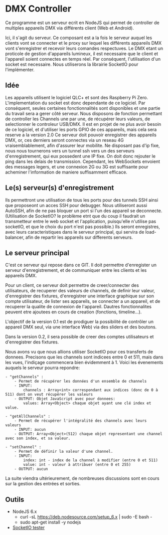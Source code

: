 # DMX Controller

Ce programme est un serveur ecrit en NodeJS qui permet de controller de multiples appareils DMX via différents client (Web et Android).

Ici, il s'agit du serveur. Ce composant est a la fois le serveur auquel les clients vont se connecter et le proxy sur lequel les différents appareils DMX vont s'enregistrer et recevoir leurs comandes respectuves.
Le DMX etant un proticole de gestion d'appareils lumineux, il est necessaire que le client et l'appareil soient connectes en temps réel. Par conséquent, l'utilisation d'un socket est necessaire. Nous utiliserons la librairie SocketIO pour l'implémenter.

## Idée

Les appareils utilisent le logiciel QLC+ et sont des Raspberry Pi Zero.
L'implementation du socket est donc dependante de ce logiciel. Par conséquent, seules certaines fonctionnalités sont disponibles et une partie du travail sera a gerer côté serveur.
Nous disposons de fonction permettant de controller les Channels une par une, de récupérer leurs valeurs, de selectionner le controleur USB/DMX. Il est en projet de ne plus avoir besoin de ce logiciel, et d'utiliser les ports GPIO de ces appareils, mais cela sera reserve a la version 2.0
Ce serveur doit pouvoir enregistrer des appareils DMX, or, ces derniers seront connectes via un reseau 4G vraisemblablement, afin d'assurer leur mobilite. Ne disposant pas d'ip fixe, nous nous tournerons vers un tunnel ssh vers un des serveurs d'enregistrement, qui eux possedent une IP fixe. On doit donc rejouter le ping dans les delais de transmission. 
Cependant, les WebSockets envoient des messages legers, et une connexion 2G ou 3G est suffisante pour acheminer l'information de maniere suffisamment efficace.

## Le(s) serveur(s) d'enregistrement

Ils permettront une utilisation de tous les ports pour des tunnels SSH ainsi que proposeont un acces SSH pour debugger.
Nous utiliseront aussi AutoSSH, afin de ne pas bloquer un port si l'un des appareil se deconnecte.
(Utilisation de SocketIO? le problème etnt que du coup il faudrait un transmetteur entre le web socket et l'application, puisqu'elle n'utilise pas socketIO, et que le choix du port n'est pas possible.)
Ils seront enregistres, avec leurs caracteristiques dans le serveur principal, qui servira de load-balancer, afin de repartir les appareils sur differents serveurs.


## Le serveur principal

C'est ce serveur qui repose dans ce GIT. Il doit permettre d'enregister un serveur d'enregistrement, et de communiquer entre les clients et les appareils DMX.

Pour un client, ce serveur doit permettre de creer/connecter des utilisateurs, de recuperer des valeurs de channels, de definir leur valeur, d'enregistrer des fixtures, d'enregistrer une interface graphique sur son compte utilisateur,  de lister ses appareils, se connecter a un appareil, et de recuperer la qualite de connexion de l'appareil.
Dautres fonctionnalites peuvent etre ajoutees en cours de creation (fonctions, timeline...).

L'objectif de la version 0.1 est de prodiguer la possibilité de contrôler un appareil DMX seul, via une interface Web) via des sliders et des boutons.

Dans la version 0.2, il sera possible de creer des comptes utilisateurs et d'enregistrer des fixtures.

Nous avons vu que nous allions utiliser SocketIO pour ces transferts de donnees.
Precisons que les channels sont indicees entre 0 et 511, mais dans les vues, l'indiçage commencera bien évidemment à 1.
Voici les évenements auquels le serveur pourra repondre:

	- "getChannels" :
		- Permet de récupérer les données d'un ensemble de channels
		- INPUT:
  			channels : Array<int> correspondant aux indices (donc de 0 à 511) dont on veut récupérer les valeurs
		- OUTPUT: Objet JavaScript avec pour donnees:
  			values: Array<Object> chaque objet ayant une clé index et value.

  	- "getAllChannels" :
		- Permet de récupérer l'intégralité des channels avec leurs valeurs
		- INPUT: aucun
		- OUTPUT: Array<Object>(512) chaque objet representant une channel avec son index, et sa valeur.

  	- "setChannel" :
		- Permet de définir la valeur d'une channel.
		- INPUT:
		    index: int - index de la channel à modifier (entre 0 et 511)
            value: int - valeur à attribuer (entre 0 et 255)
		- OUTPUT: aucun

La suite viendra ultérieurement, de nombreuses discussions sont en cours sur la gestion des entrées et sorties.

## Outils

 - NodeJS 6.x 
    - curl -sL https://deb.nodesource.com/setup_6.x | sudo -E bash -
    - sudo apt-get install -y nodejs 
 - [SocketIO tester](https://chrome.google.com/webstore/detail/socketio-tester/cgmimdpepcncnjgclhnhghdooepibakm?hl=en)